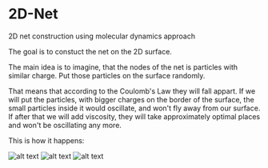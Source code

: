 # 2D-Net
2D net construction using molecular dynamics approach

The goal is to constuct the net on the 2D surface. 

The main idea is to imagine, that the nodes of the net is particles with similar charge.
Put those particles on the surface randomly. 

That means that according to the Coulomb's Law they will fall appart. 
If we will put the particles, with bigger charges on the border of the surface, the small particles inside it would oscillate, 
and won't fly away from our surface. If after that we will add viscosity, they will take approximately optimal places and 
won't be oscillating any more. 

This is how it happens:


![alt text](https://github.com/EkaterinaO/2D-Net/blob/master/state1.png)
![alt text](https://github.com/EkaterinaO/2D-Net/blob/master/state2.png)
![alt text](https://github.com/EkaterinaO/2D-Net/blob/master/state3.png)

